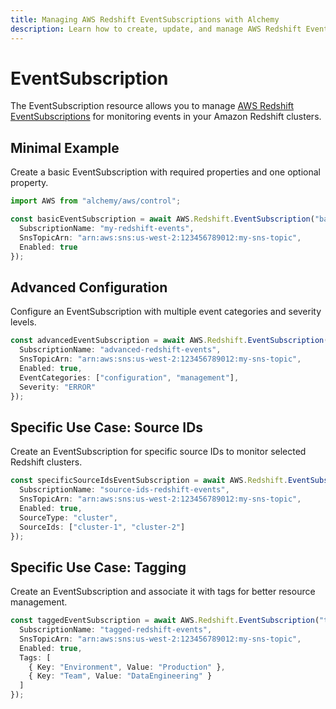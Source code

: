 ```yaml
---
title: Managing AWS Redshift EventSubscriptions with Alchemy
description: Learn how to create, update, and manage AWS Redshift EventSubscriptions using Alchemy Cloud Control.
---
```


# EventSubscription

The EventSubscription resource allows you to manage [AWS Redshift EventSubscriptions](https://docs.aws.amazon.com/redshift/latest/userguide/) for monitoring events in your Amazon Redshift clusters.

## Minimal Example

Create a basic EventSubscription with required properties and one optional property.

```ts
import AWS from "alchemy/aws/control";

const basicEventSubscription = await AWS.Redshift.EventSubscription("basicEventSubscription", {
  SubscriptionName: "my-redshift-events",
  SnsTopicArn: "arn:aws:sns:us-west-2:123456789012:my-sns-topic",
  Enabled: true
});
```

## Advanced Configuration

Configure an EventSubscription with multiple event categories and severity levels.

```ts
const advancedEventSubscription = await AWS.Redshift.EventSubscription("advancedEventSubscription", {
  SubscriptionName: "advanced-redshift-events",
  SnsTopicArn: "arn:aws:sns:us-west-2:123456789012:my-sns-topic",
  Enabled: true,
  EventCategories: ["configuration", "management"],
  Severity: "ERROR"
});
```

## Specific Use Case: Source IDs

Create an EventSubscription for specific source IDs to monitor selected Redshift clusters.

```ts
const specificSourceIdsEventSubscription = await AWS.Redshift.EventSubscription("specificSourceIdsEventSubscription", {
  SubscriptionName: "source-ids-redshift-events",
  SnsTopicArn: "arn:aws:sns:us-west-2:123456789012:my-sns-topic",
  Enabled: true,
  SourceType: "cluster",
  SourceIds: ["cluster-1", "cluster-2"]
});
```

## Specific Use Case: Tagging

Create an EventSubscription and associate it with tags for better resource management.

```ts
const taggedEventSubscription = await AWS.Redshift.EventSubscription("taggedEventSubscription", {
  SubscriptionName: "tagged-redshift-events",
  SnsTopicArn: "arn:aws:sns:us-west-2:123456789012:my-sns-topic",
  Enabled: true,
  Tags: [
    { Key: "Environment", Value: "Production" },
    { Key: "Team", Value: "DataEngineering" }
  ]
});
```
